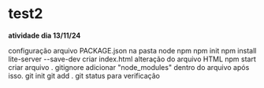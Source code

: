 # test2

**atividade dia 13/11/24**

configuração arquivo PACKAGE.json na pasta node npm
npm init 
npm install lite-server --save-dev
criar index.html
alteração do arquivo HTML
npm start
criar arquivo . gitignore
adicionar "node_modules" dentro do arquivo
após isso. 
git init 
git add .
git status para verificação

